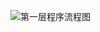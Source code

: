 ![第一层程序流程图](https://github.com/software-homework-team/ViTorch/blob/main/document/%E9%9C%80%E6%B1%82%E5%88%86%E6%9E%90/%E6%B5%81%E7%A8%8B%E5%9B%BE0.png)